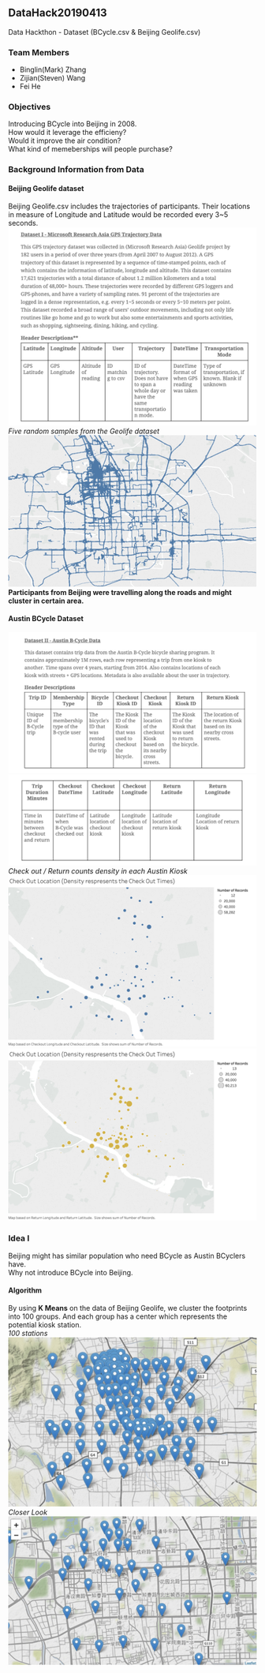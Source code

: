 ## DataHack20190413
 Data Hackthon - Dataset (BCycle.csv & Beijing Geolife.csv)
### Team Members
 - Binglin(Mark) Zhang 
 - Zijian(Steven) Wang 
 - Fei He 
### Objectives 
Introducing BCycle into Beijing in 2008.   
How would it leverage the efficieny?  
Would it improve the air condition?   
What kind of memeberships will people purchase?  
### Background Information from Data
#### Beijing Geolife dataset 
Beijing Geolife.csv includes the trajectories of participants. Their locations in measure of Longitude and Latitude would be recorded every 3~5 seconds. 
![Data File Description](https://raw.githubusercontent.com/MMarkZhang/DataHack20190413/master/Visualization/%E5%B1%8F%E5%B9%95%E5%BF%AB%E7%85%A7%202019-04-14%20%E4%B8%8B%E5%8D%882.06.03.png)
_Five random samples from the Geolife dataset_   
![Beijing 5 samples](https://raw.githubusercontent.com/MMarkZhang/DataHack20190413/master/Visualization/Sheet%201.png)
**Participants from Beijing were travelling along the roads and might cluster in certain area.**   
  
#### Austin BCycle Dataset
![Austin BCycle1](https://raw.githubusercontent.com/MMarkZhang/DataHack20190413/master/Visualization/%E5%B1%8F%E5%B9%95%E5%BF%AB%E7%85%A7%202019-04-14%20%E4%B8%8B%E5%8D%882.06.16.png)
![Austin BCycle2](https://raw.githubusercontent.com/MMarkZhang/DataHack20190413/master/Visualization/%E5%B1%8F%E5%B9%95%E5%BF%AB%E7%85%A7%202019-04-14%20%E4%B8%8B%E5%8D%882.06.27.png)
 _Check out / Return counts density in each Austin Kiosk_ 
 ![Austin Checkout](https://raw.githubusercontent.com/MMarkZhang/DataHack20190413/master/Visualization/B-cycle-density-CheckOut.png)
 ![Austin Return](https://raw.githubusercontent.com/MMarkZhang/DataHack20190413/master/Visualization/B-Cycle-Return.png)
 
### Idea I 
Beijing might has similar population who need BCycle as Austin BCyclers have.   
Why not introduce BCycle into Beijing.

#### Algorithm 

By using **K Means** on the data of Beijing Geolife, we cluster the footprints into 100 groups. And each group has a center which represents the potential kiosk station.  
_100 stations_
![100 kiosks](https://raw.githubusercontent.com/MMarkZhang/DataHack20190413/master/Visualization/WechatIMG178.jpeg)
_Closer Look_
![closer look](https://raw.githubusercontent.com/MMarkZhang/DataHack20190413/master/Visualization/WechatIMG179.jpeg)

